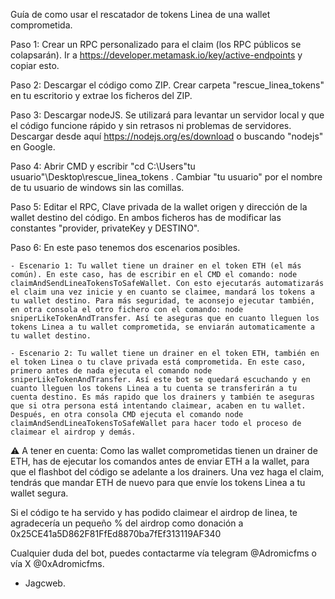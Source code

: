 Guía de como usar el rescatador de tokens Linea de una wallet comprometida.

Paso 1: Crear un RPC personalizado para el claim (los RPC públicos se colapsarán). Ir a https://developer.metamask.io/key/active-endpoints y copiar esto.

Paso 2: Descargar el código como ZIP. Crear carpeta "rescue_linea_tokens" en tu escritorio y extrae los ficheros del ZIP.

Paso 3: Descargar nodeJS. Se utilizará para levantar un servidor local y que el código funcione rápido y sin retrasos ni problemas de servidores. Descargar desde aquí https://nodejs.org/es/download o buscando "nodejs" en Google.

Paso 4: Abrir CMD y escribir "cd C:\Users\"tu usuario"\Desktop\rescue_linea_tokens . Cambiar "tu usuario" por el nombre de tu usuario de windows sin las comillas.

Paso 5: Editar el RPC, Clave privada de la wallet origen y dirección de la wallet destino del código. En ambos ficheros has de modificar las constantes "provider, privateKey y DESTINO".

Paso 6: En este paso tenemos dos escenarios posibles.

    - Escenario 1: Tu wallet tiene un drainer en el token ETH (el más común). En este caso, has de escribir en el CMD el comando: node claimAndSendLineaTokensToSafeWallet. Con esto ejecutarás automatizarás el claim una vez inicie y en cuanto se claimee, mandará los tokens a tu wallet destino. Para más seguridad, te aconsejo ejecutar también, en otra consola el otro fichero con el comando: node sniperLikeTokenAndTransfer. Así te aseguras que en cuanto lleguen los tokens Linea a tu wallet comprometida, se enviarán automaticamente a tu wallet destino.

    - Escenario 2: Tu wallet tiene un drainer en el token ETH, también en el token Linea o tu clave privada está comprometida. En este caso, primero antes de nada ejecuta el comando node sniperLikeTokenAndTransfer. Así este bot se quedará escuchando y en cuanto lleguen los tokens Linea a tu cuenta se transferirán a tu cuenta destino. Es más rapido que los drainers y también te aseguras que si otra persona está intentando claimear, acaben en tu wallet. Después, en otra consola CMD ejecuta el comando node claimAndSendLineaTokensToSafeWallet para hacer todo el proceso de claimear el airdrop y demás.



⚠️ A tener en cuenta: Como las wallet comprometidas tienen un drainer de ETH, has de ejecutar los comandos antes de enviar ETH a la wallet, para que el flashbot del código se adelante a los drainers. Una vez haga el claim, tendrás que mandar ETH de nuevo para que envíe los tokens Linea a tu wallet segura.

Si el código te ha servido y has podido claimear el airdrop de linea, te agradecería un pequeño % del airdrop como donación a 0x25CE41a5D862F81FfEd8870ba7fEf313119AF340

Cualquier duda del bot, puedes contactarme vía telegram @Adromicfms o vía X @0xAdromicfms.

- Jagcweb.